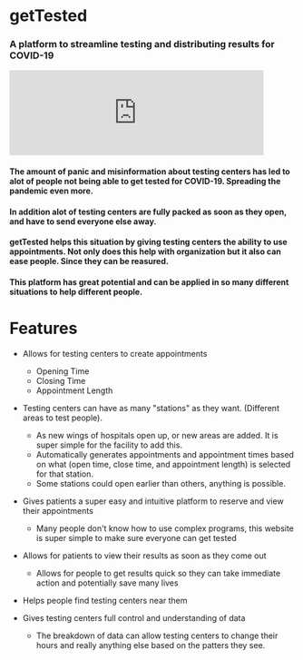 # getTested
### A platform to streamline testing and distributing results for COVID-19
<iframe width="448" height="150" src="https://www.youtube.com/embed/ADQCWBACkAk" frameborder="0" allow="accelerometer; autoplay; clipboard-write; encrypted-media; gyroscope; picture-in-picture" allowfullscreen></iframe>

#### The amount of panic and misinformation about testing centers has led to alot of people not being able to get tested for COVID-19. Spreading the pandemic even more.

#### In addition alot of testing centers are fully packed as soon as they open, and have to send everyone else away. 

#### getTested helps this situation by giving testing centers the ability to use appointments. Not only does this help with organization but it also can ease people. Since they can be reasured. 

#### This platform has great potential and can be applied in so many different situations to help different people.
# Features
*  Allows for testing centers to  create appointments
	*  Opening Time
	*  Closing Time
	*  Appointment Length

* Testing centers can have as many "stations" as they want. (Different areas to test people).
	* As new wings of hospitals open up, or new areas are added. It is  super simple for the facility to add this.
	* Automatically generates appointments and appointment times based on what (open time, close time, and appointment length) is selected for that station. 
	* Some stations could open earlier than others, anything is possible.

* Gives patients a super easy and intuitive platform to reserve and view their appointments
 	* Many people don't know how to use complex programs, this website is super simple to make sure everyone can get tested

* Allows for patients to view their results as soon as they come out
 	* Allows for people to get results quick so they can take immediate action and potentially save many lives

*  Helps people find testing centers near them
*  Gives testing centers full control and understanding of data
 	* The breakdown of data can allow testing centers to change their hours and really anything else based on the patters they see.    
 
